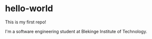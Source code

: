 # hello-world
This is my first repo!

I'm a software engineering student at Blekinge Institute of Technology. 
